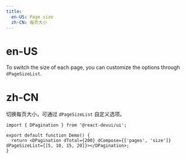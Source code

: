 ```yaml
---
title:
  en-US: Page size
  zh-CN: 每页大小
---
```


# en-US

To switch the size of each page, you can customize the options through `dPageSizeList`.

# zh-CN

切换每页大小，可通过 `dPageSizeList` 自定义选项。

```tsx
import { DPagination } from '@react-devui/ui';

export default function Demo() {
  return <DPagination dTotal={200} dCompose={['pages', 'size']} dPageSizeList={[5, 10, 15, 20]}></DPagination>;
}
```
